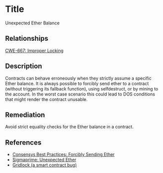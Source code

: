 # Title
Unexpected Ether Balance

## Relationships
[CWE-667: Improper Locking](https://cwe.mitre.org/data/definitions/667.html)

## Description
Contracts can behave erroneously when they strictly assume a specific Ether balance. It is always possible to forcibly send ether to a contract (without triggering its fallback function), using selfdestruct, or by mining to the account. In the worst case scenario this could lead to DOS conditions that might render the contract unusable. 

## Remediation
Avoid strict equality checks for the Ether balance in a contract.

## References
* [Consensys Best Practices: Forcibly Sending Ether](https://consensys.github.io/smart-contract-best-practices/known_attacks/#forcibly-sending-ether-to-a-contract)
* [Sigmaprime: Unexpected Ether](https://blog.sigmaprime.io/solidity-security.html#ether)
* [Gridlock (a smart contract bug)](https://medium.com/@nmcl/gridlock-a-smart-contract-bug-73b8310608a9)
